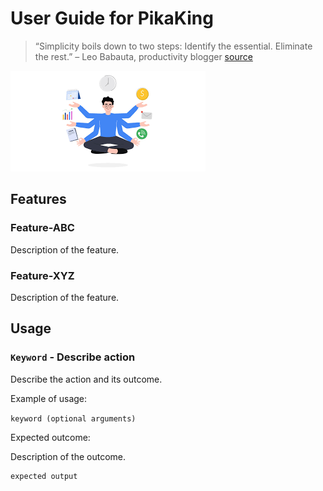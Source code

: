 # User Guide for PikaKing

> “Simplicity boils down to two steps: Identify the essential. Eliminate the rest.” – Leo Babauta, productivity blogger
> [source](https://friday.app/p/productivity-quotes)

![Screenshot of a student that able to multitask and work efficiently to achieve success](/src/main/resources/images/productivityImage.png)

## Features

### Feature-ABC

Description of the feature.

### Feature-XYZ

Description of the feature.

## Usage

### `Keyword` - Describe action

Describe the action and its outcome.

Example of usage:

`keyword (optional arguments)`

Expected outcome:

Description of the outcome.

```
expected output
```
